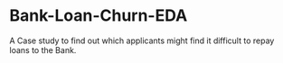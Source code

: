 # Bank-Loan-Churn-EDA

A Case study to find out which applicants might find it difficult to repay loans to the Bank.
